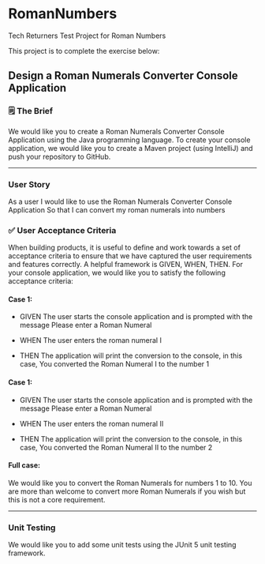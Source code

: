 # RomanNumbers
Tech Returners Test Project for Roman Numbers

This project is to complete the exercise below:

## Design a Roman Numerals Converter Console Application

### 🗒️ The Brief
We would like you to create a Roman Numerals Converter Console Application 
using the Java programming language. To create your console application, 
we would like you to create a Maven project (using IntelliJ) and push your repository to GitHub.

---

### User Story
As a user
I would like to use the Roman Numerals Converter Console Application
So that I can convert my roman numerals into numbers

 
### ✅   User Acceptance Criteria
When building products, it is useful to define and work towards a set of acceptance criteria 
to ensure that we have captured the user requirements and features correctly. 
A helpful framework is GIVEN, WHEN, THEN. For your console application, 
we would like you to satisfy the following acceptance criteria:

#### Case 1:

* GIVEN
The user starts the console application and is prompted with the message Please enter a Roman Numeral

* WHEN
The user enters the roman numeral I

* THEN
The application will print the conversion to the console, in this case, You converted the Roman Numeral I to the number 1

#### Case 1:

* GIVEN
The user starts the console application and is prompted with the message Please enter a Roman Numeral

* WHEN
The user enters the roman numeral II

* THEN
The application will print the conversion to the console, in this case, You converted the Roman Numeral II to the number 2

#### Full case:
 
We would like you to convert the Roman Numerals for numbers 1 to 10. 
You are more than welcome to convert more Roman Numerals if you wish but this is not a core requirement.

---

### Unit Testing
We would like you to add some unit tests using the JUnit 5 unit testing framework.

